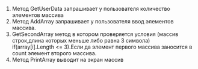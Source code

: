 1. Метод GetUserData запрашивает у пользователя количество элементов массива
2. Метод AddArray запрашивает у пользователя ввод элементов массива.
3. GetSecondArray метод  в котором проверяется условия (массив строк,длина которых меньше либо равна 3 символа) if(array[i].Length <= 3).Если да элемент первого массива заносится в count элемент второго массива.
4. Метод PrintArray выводит на экран массив 